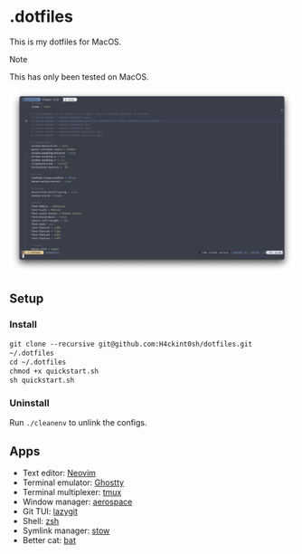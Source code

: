 # .dotfiles

This is my dotfiles for MacOS.

> [!NOTE]
> This has only been tested on MacOS.

![Ghostty](screenshots/Screenshot.png)

## Setup

### Install

```
git clone --recursive git@github.com:H4ckint0sh/dotfiles.git ~/.dotfiles
cd ~/.dotfiles
chmod +x quickstart.sh
sh quickstart.sh
```

### Uninstall

Run `./cleanenv` to unlink the configs.

## Apps

- Text editor: [Neovim](https://neovim.io/)
- Terminal emulator: [Ghostty](https://github.com/ghost-cli/ghostty)
- Terminal multiplexer: [tmux](https://github.com/tmux/tmux)
- Window manager: [aerospace](https://github.com/nikitabobko/AeroSpace)
- Git TUI: [lazygit](https://github.com/jesseduffield/lazygit)
- Shell: [zsh](https://www.zsh.org)
- Symlink manager: [stow](https://www.gnu.org/software/stow/)
- Better cat: [bat](https://github.com/sharkdp/bat)
